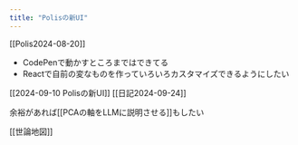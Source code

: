 ```yaml
---
title: "Polisの新UI"
---
```


[[Polis2024-08-20]]
- CodePenで動かすところまではできてる
- Reactで自前の変なものを作っていろいろカスタマイズできるようにしたい

[[2024-09-10 Polisの新UI]]
[[日記2024-09-24]]

余裕があれば[[PCAの軸をLLMに説明させる]]もしたい

[[世論地図]]
